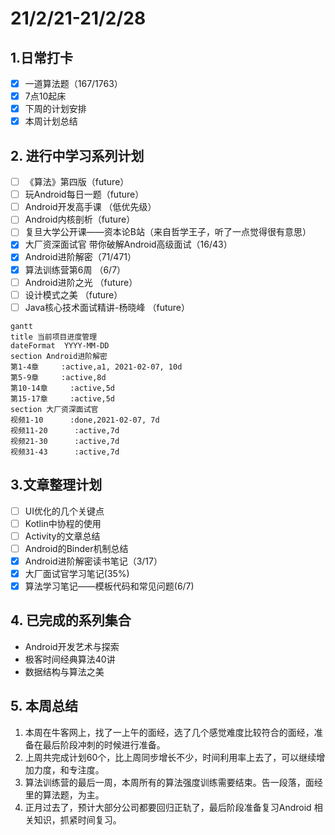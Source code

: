 # 21/2/21-21/2/28

## 1.日常打卡

* [x] 一道算法题（167/1763） 
* [x] 7点10起床
* [x] 下周的计划安排
* [x] 本周计划总结

## 2. 进行中学习系列计划

* [ ] 《算法》第四版（future）
* [ ] 玩Android每日一题（future）
* [ ] Android开发高手课 （低优先级）
* [ ] Android内核剖析（future）
* [ ] 复旦大学公开课——资本论B站（来自哲学王子，听了一点觉得很有意思）
* [x] 大厂资深面试官 带你破解Android高级面试（16/43）
* [x] Android进阶解密（71/471）
* [x] 算法训练营第6周 （6/7）
* [ ] Android进阶之光 （future）
* [ ] 设计模式之美 （future）
* [ ] Java核心技术面试精讲-杨晓峰 （future）

```text
gantt
title 当前项目进度管理
dateFormat  YYYY-MM-DD
section Android进阶解密
第1-4章     :active,a1, 2021-02-07, 10d
第5-9章     :active,8d
第10-14章     :active,5d
第15-17章     :active,5d
section 大厂资深面试官
视频1-10      :done,2021-02-07, 7d
视频11-20      :active,7d
视频21-30      :active,7d
视频31-43      :active,7d
```

## 3.文章整理计划

* [ ] UI优化的几个关键点
* [ ] Kotlin中协程的使用
* [ ] Activity的文章总结
* [ ] Android的Binder机制总结
* [x] Android进阶解密读书笔记（3/17）
* [x] 大厂面试官学习笔记\(35%\)
* [x] 算法学习笔记——模板代码和常见问题\(6/7\)

## 4. 已完成的系列集合

* Android开发艺术与探索
* 极客时间经典算法40讲
* 数据结构与算法之美

## 5. 本周总结

1. 本周在牛客网上，找了一上午的面经，选了几个感觉难度比较符合的面经，准备在最后阶段冲刺的时候进行准备。
2. 上周共完成计划60个，比上周同步增长不少，时间利用率上去了，可以继续增加力度，和专注度。
3. 算法训练营的最后一周，本周所有的算法强度训练需要结束。告一段落，面经里的算法题，为主。
4. 正月过去了，预计大部分公司都要回归正轨了，最后阶段准备复习Android 相关知识，抓紧时间复习。

